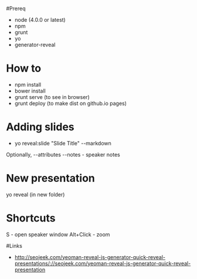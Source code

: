 #Prereq
- node (4.0.0 or latest)
- npm
- grunt
- yo
- generator-reveal

# How to
- npm install
- bower install
- grunt serve (to see in browser)
- grunt deploy (to make dist on github.io pages)

# Adding slides
- yo reveal:slide "Slide Title" --markdown

Optionally,
--attributes
--notes - speaker notes

# New presentation
yo reveal (in new folder)

# Shortcuts
S - open speaker window
Alt+Click - zoom

#Links
- http://seojeek.com/yeoman-reveal-js-generator-quick-reveal-presentations/://seojeek.com/yeoman-reveal-js-generator-quick-reveal-presentation
